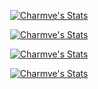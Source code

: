 <p align="center">
	<a href="https://wakatime.com/@Quinn0519" class="rich-diff-level-one">
		<img src="https://wakatime.com/badge/user/ccdb868d-f793-497a-b435-b56d3f49030b.svg" alt="Charmve's Stats" >
	</a>
</p>

<p align="center">
	<a href="https://github.com/Quinn0519" class="rich-diff-level-one">
		<img src="https://github-readme-stats.vercel.app/api?username=Quinn0519" alt="Charmve's Stats" >
	</a>
</p>

<p align="center">
	<a href="https://github.com/Quinn0519" class="rich-diff-level-one">
		<img src="https://github-readme-stats.vercel.app/api/top-langs/?username=Quinn0519&show_icons=true&langs_count=10&layout=compact&exclude_repo=Quinn0519.github.io,Quinn0519,blog-img,epidemic_COVID-19" alt="Charmve's Stats" >
	</a>
</p>

<p align="center">
		<a href="https://wakatime.com/@Quinn0519" class="rich-diff-level-one">
		<img src="https://github-readme-stats.vercel.app/api/wakatime?username=@Quinn0519&layout=compact" alt="Charmve's Stats" >
	</a>
</p>